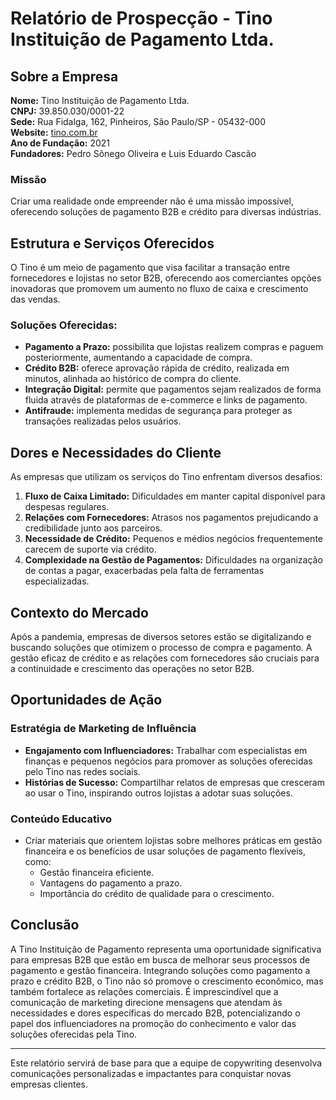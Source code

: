 # Relatório de Prospecção - Tino Instituição de Pagamento Ltda.

## Sobre a Empresa
**Nome:** Tino Instituição de Pagamento Ltda.  
**CNPJ:** 39.850.030/0001-22  
**Sede:** Rua Fidalga, 162, Pinheiros, São Paulo/SP - 05432-000  
**Website:** [tino.com.br](https://www.tino.com.br)  
**Ano de Fundação:** 2021  
**Fundadores:** Pedro Sônego Oliveira e Luis Eduardo Cascão  

### Missão
Criar uma realidade onde empreender não é uma missão impossível, oferecendo soluções de pagamento B2B e crédito para diversas indústrias.

## Estrutura e Serviços Oferecidos
O Tino é um meio de pagamento que visa facilitar a transação entre fornecedores e lojistas no setor B2B, oferecendo aos comerciantes opções inovadoras que promovem um aumento no fluxo de caixa e crescimento das vendas. 

### Soluções Oferecidas:
- **Pagamento a Prazo:** possibilita que lojistas realizem compras e paguem posteriormente, aumentando a capacidade de compra.
- **Crédito B2B:** oferece aprovação rápida de crédito, realizada em minutos, alinhada ao histórico de compra do cliente.
- **Integração Digital:** permite que pagamentos sejam realizados de forma fluida através de plataformas de e-commerce e links de pagamento.
- **Antifraude:** implementa medidas de segurança para proteger as transações realizadas pelos usuários.

## Dores e Necessidades do Cliente
As empresas que utilizam os serviços do Tino enfrentam diversos desafios:
1. **Fluxo de Caixa Limitado:** Dificuldades em manter capital disponível para despesas regulares.
2. **Relações com Fornecedores:** Atrasos nos pagamentos prejudicando a credibilidade junto aos parceiros.
3. **Necessidade de Crédito:** Pequenos e médios negócios frequentemente carecem de suporte via crédito.
4. **Complexidade na Gestão de Pagamentos:** Dificuldades na organização de contas a pagar, exacerbadas pela falta de ferramentas especializadas.

## Contexto do Mercado
Após a pandemia, empresas de diversos setores estão se digitalizando e buscando soluções que otimizem o processo de compra e pagamento. A gestão eficaz de crédito e as relações com fornecedores são cruciais para a continuidade e crescimento das operações no setor B2B.

## Oportunidades de Ação
### Estratégia de Marketing de Influência
- **Engajamento com Influenciadores:** Trabalhar com especialistas em finanças e pequenos negócios para promover as soluções oferecidas pelo Tino nas redes sociais.
- **Histórias de Sucesso:** Compartilhar relatos de empresas que cresceram ao usar o Tino, inspirando outros lojistas a adotar suas soluções.

### Conteúdo Educativo
- Criar materiais que orientem lojistas sobre melhores práticas em gestão financeira e os benefícios de usar soluções de pagamento flexíveis, como:
    - Gestão financeira eficiente.
    - Vantagens do pagamento a prazo.
    - Importância do crédito de qualidade para o crescimento.

## Conclusão
A Tino Instituição de Pagamento representa uma oportunidade significativa para empresas B2B que estão em busca de melhorar seus processos de pagamento e gestão financeira. Integrando soluções como pagamento a prazo e crédito B2B, o Tino não só promove o crescimento econômico, mas também fortalece as relações comerciais. É imprescindível que a comunicação de marketing direcione mensagens que atendam às necessidades e dores específicas do mercado B2B, potencializando o papel dos influenciadores na promoção do conhecimento e valor das soluções oferecidas pela Tino.

---

Este relatório servirá de base para que a equipe de copywriting desenvolva comunicações personalizadas e impactantes para conquistar novas empresas clientes.